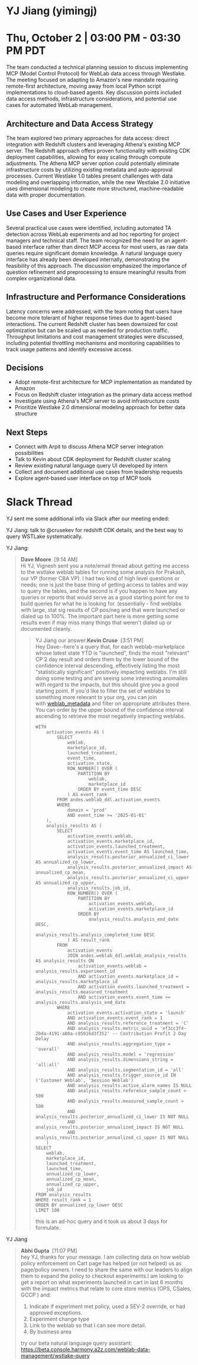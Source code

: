 # YJ Jiang (yimingj)
# Thu, October 2 | 03:00 PM - 03:30 PM PDT
The team conducted a technical planning session to discuss implementing MCP (Model Control Protocol) for WebLab data access through Westlake. The meeting focused on adapting to Amazon's new mandate requiring remote-first architecture, moving away from local Python script implementations to cloud-based agents. Key discussion points included data access methods, infrastructure considerations, and potential use cases for automated WebLab management. 

## Architecture and Data Access Strategy 
The team explored two primary approaches for data access: direct integration with Redshift clusters and leveraging Athena's existing MCP server. The Redshift approach offers proven functionality with existing CDK deployment capabilities, allowing for easy scaling through compute adjustments. The Athena MCP server option could potentially eliminate infrastructure costs by utilizing existing metadata and auto-approval processes. Current Westlake 1.0 tables present challenges with data modeling and overlapping information, while the new Westlake 2.0 initiative uses dimensional modeling to create more structured, machine-readable data with proper documentation. 

## Use Cases and User Experience 
Several practical use cases were identified, including automated TA detection across WebLab experiments and ad hoc reporting for project managers and technical staff. The team recognized the need for an agent-based interface rather than direct MCP access for most users, as raw data queries require significant domain knowledge. A natural language query interface has already been developed internally, demonstrating the feasibility of this approach. The discussion emphasized the importance of question refinement and preprocessing to ensure meaningful results from complex organizational data. 

## Infrastructure and Performance Considerations 
Latency concerns were addressed, with the team noting that users have become more tolerant of higher response times due to agent-based interactions. The current Redshift cluster has been downsized for cost optimization but can be scaled up as needed for production traffic. Throughput limitations and cost management strategies were discussed, including potential throttling mechanisms and monitoring capabilities to track usage patterns and identify excessive access.

## Decisions
-   Adopt remote-first architecture for MCP implementation as mandated by Amazon
-   Focus on Redshift cluster integration as the primary data access method
-   Investigate using Athena's MCP server to avoid infrastructure costs
-   Prioritize Westlake 2.0 dimensional modeling approach for better data structure

## Next Steps
-   Connect with Arpit to discuss Athena MCP server integration possibilities
-   Talk to Kevin about CDK deployment for Redshift cluster scaling
-   Review existing natural language query UI developed by intern
-   Collect and document additional use cases from leadership requests
-   Explore agent-based user interface on top of MCP tools

# Slack Thread
YJ sent me some additional info via Slack after our meeting ended:

YJ Jiang:
talk to @crusekev for redshift CDK details, and the best way to query WSTLake systematically.

YJ Jiang:
> **Dave Moore**  \[9:14 AM]\
> Hi YJ, Vignesh sent you a note/email thread about getting me access to the wstlake weblab tables for running some analysis for Prakash, our VP (former CBA VP). I had two kind of high level questions or needs; one is just the base thing of getting access to tables and way to query the tables, and the second is if you happen to have any queries or reports that would serve as a good starting point for me to build queries for what he is looking for. (essentially - find weblabs with large, stat sig results of CP pos/neg and that were launched or dialed up to 100%. The important part here is more getting some results even if may miss many things that weren't dialed up or documented cleanly.
>> YJ Jiang
>> our answer:**Kevin Cruse**  \[3:51 PM]\
>> Hey Dave--here's a query that, for each weblab-marketplace whose latest state YTD is "launched", finds the most "relevant" CP 2 day result and orders them by the lower bound of the confidence interval descending, effectively listing the most "statistically significant" positively impacting weblabs. I'm still doing some testing and am seeing some interesting anomalies with regard to the impacts, but this should give you a good starting point. If you'd like to filter the set of weblabs to something more relevant to your org, you can join with [weblab\_metadata](https://w.amazon.com/bin/view/Weblab/Wstlake/#Hweblab_ddl.weblab_metadata) and filter on appropriate attributes there. You can order by the upper bound of the confidence interval ascending to retrieve the most negatively impacting weblabs.
>> 
>> ```
>> WITH
>>     activation_events AS (
>>         SELECT
>>             weblab,
>>             marketplace_id,
>>             launched_treatment,
>>             event_time,
>>             activation_state,
>>             ROW_NUMBER() OVER (
>>                 PARTITION BY
>>                     weblab,
>>                     marketplace_id
>>                 ORDER BY event_time DESC
>>             ) AS event_rank
>>         FROM andes.weblab_ddl.activation_events
>>         WHERE
>>             domain = 'prod'
>>             AND event_time >= '2025-01-01'
>>     ),
>>     analysis_results AS (
>>         SELECT
>>             activation_events.weblab,
>>             activation_events.marketplace_id,
>>             activation_events.launched_treatment,
>>             activation_events.event_time AS launched_time,
>>             analysis_results.posterior_annualized_ci_lower AS annualized_cp_lower,
>>             analysis_results.posterior_annualized_impact AS annualized_cp_mean,
>>             analysis_results.posterior_annualized_ci_upper AS annualized_cp_upper,
>>             analysis_results.job_id,
>>             ROW_NUMBER() OVER (
>>                 PARTITION BY
>>                     activation_events.weblab,
>>                     activation_events.marketplace_id
>>                 ORDER BY
>>                     analysis_results.analysis_end_date DESC,
>>                     analysis_results.analysis_completed_time DESC
>>             ) AS result_rank
>>         FROM
>>             activation_events
>>             JOIN andes.weblab_ddl.weblab_analysis_results AS analysis_results ON
>>                 activation_events.weblab = analysis_results.experiment_id
>>                 AND activation_events.marketplace_id = analysis_results.marketplace_id
>>                 AND activation_events.launched_treatment = analysis_results.measured_treatment
>>                 AND activation_events.event_time >= analysis_results.analysis_end_date
>>         WHERE
>>             activation_events.activation_state = 'launch'
>>             AND activation_events.event_rank = 1
>>             AND analysis_results.reference_treatment = 'C'
>>             AND analysis_results.metric_uuid = 'ef3cc3f4-2bda-4191-a80a-c85016d3f352' -- Contribution Profit 2 Day Delay
>>             AND analysis_results.aggregation_type = 'overall'
>>             AND analysis_results.model = 'regression'
>>             AND analysis_results.dimensions_string = 'all:all'
>>             AND analysis_results.segmentation_id = 'all'
>>             AND analysis_results.trigger_source_id IN ('Customer Weblab', 'Session Weblab')
>>             AND analysis_results.active_alarm_names IS NULL
>>             AND analysis_results.reference_sample_count > 500
>>             AND analysis_results.measured_sample_count > 500
>>             AND analysis_results.posterior_annualized_ci_lower IS NOT NULL
>>             AND analysis_results.posterior_annualized_impact IS NOT NULL
>>             AND analysis_results.posterior_annualized_ci_upper IS NOT NULL
>>     )
>> SELECT
>>     weblab,
>>     marketplace_id,
>>     launched_treatment,
>>     launched_time,
>>     annualized_cp_lower,
>>     annualized_cp_mean,
>>     annualized_cp_upper,
>>     job_id
>> FROM analysis_results
>> WHERE result_rank = 1
>> ORDER BY annualized_cp_lower DESC
>> LIMIT 100
>> ```
>> 
>> this is an ad-hoc query and it took us about 3 days for formulate.

YJ Jiang
> **Abhi Gupta**  \[11:07 PM]\
> hey YJ, thanks for your message. I am collecting data on how weblab policy enforcement on Cart page has helped (or not helped) us as page/policy owners. I need to share the same with our leaders to align them to expand the policy to checkout experiments.I am looking to get a report on what experiments launched in cart in last 6 months with the impact metrics that relate to core store metrics (OPS, CSales, GCCP ) and:
> 
> 1.  Indicate if experiment met policy, used a SEV-2 override, or had approved exceptions.
> 2.  Experiment change type
> 3.  Link to the weblab so that I can see more detail.
> 4.  By business area
> 
> try our beta natural language query assistant:
> https://beta.console.harmony.a2z.com/weblab-data-management/wstlake-query